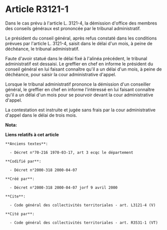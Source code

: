 # Article R3121-1

Dans le cas prévu à l'article L. 3121-4, la démission d'office des membres des conseils généraux est prononcée par le
tribunal administratif.

Le président du conseil général, après refus constaté dans les conditions prévues par l'article L. 3121-4, saisit dans le
délai d'un mois, à peine de déchéance, le tribunal administratif.

Faute d'avoir statué dans le délai fixé à l'alinéa précédent, le tribunal administratif est dessaisi. Le greffier en chef en
informe le président du conseil général en lui faisant connaître qu'il a un délai d'un mois, à peine de déchéance, pour
saisir la cour administrative d'appel.

Lorsque le tribunal administratif prononce la démission d'un conseiller général, le greffier en chef en informe l'intéressé
en lui faisant connaître qu'il a un délai d'un mois pour se pourvoir devant la cour administrative d'appel.

La contestation est instruite et jugée sans frais par la cour administrative d'appel dans le délai de trois mois.

**Nota:**



**Liens relatifs à cet article**

	**Anciens textes**:

	  - Décret n°70-216 1970-03-17, art 3 ecqc le département

	**Codifié par**:

	  - Décret n°2000-318 2000-04-07

	**Créé par**:

	  - Décret n°2000-318 2000-04-07 jorf 9 avril 2000

	**Cite**:

	  - Code général des collectivités territoriales - art. L3121-4 (V)

	**Cité par**:

	  - Code général des collectivités territoriales - art. R3531-1 (VT)
